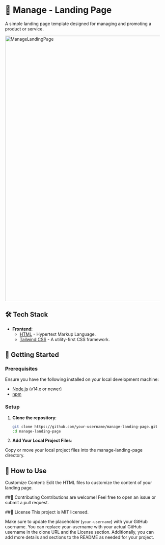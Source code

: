 # 🔶 Manage - Landing Page

A simple landing page template designed for managing and promoting a product or service.

<img width="864" alt="ManageLandingPage" src="https://github.com/evybauer/manage-landing-page/assets/48938870/85a4d14f-5781-4770-8a6e-48e29046c99f">

## 🛠️ Tech Stack

- **Frontend**:
  - [HTML](https://www.w3.org/html/) - Hypertext Markup Language.
  - [Tailwind CSS](https://tailwindcss.com/) - A utility-first CSS framework.

## 🚀 Getting Started

### Prerequisites

Ensure you have the following installed on your local development machine:

- [Node.js](https://nodejs.org/) (v14.x or newer)
- [npm](https://www.npmjs.com/)

### Setup

1. **Clone the repository**:

   ```bash
   git clone https://github.com/your-username/manage-landing-page.git
   cd manage-landing-page

2. **Add Your Local Project Files**:

Copy or move your local project files into the manage-landing-page directory.

## 📝 How to Use
Customize Content: Edit the HTML files to customize the content of your landing page.

##🤝 Contributing
Contributions are welcome! Feel free to open an issue or submit a pull request.

##📜 License
This project is MIT licensed.

Make sure to update the placeholder (`your-username`) with your GitHub username.
You can replace your-username with your actual GitHub username in the clone URL and the License section. Additionally, you can add more details and sections to the README as needed for your project.
